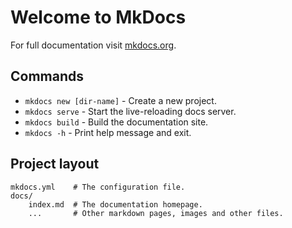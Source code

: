 # Welcome to MkDocs

For full documentation visit [mkdocs.org](https://www.mkdocs.org).

## Commands

* `mkdocs new [dir-name]` - Create a new project.
* `mkdocs serve` - Start the live-reloading docs server.
* `mkdocs build` - Build the documentation site.
* `mkdocs -h` - Print help message and exit.

## Project layout

  ```text
  mkdocs.yml    # The configuration file.
  docs/
      index.md  # The documentation homepage.
      ...       # Other markdown pages, images and other files.
  ```
